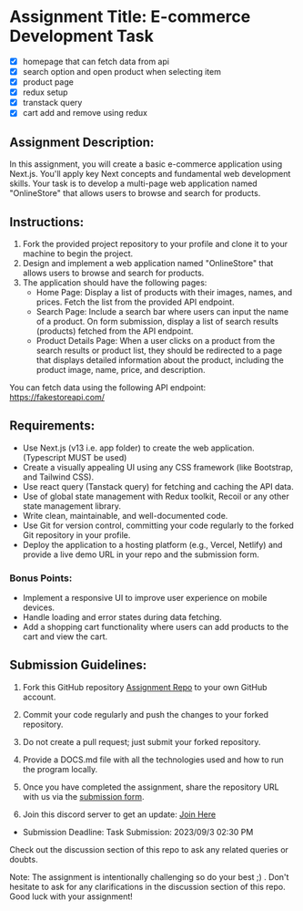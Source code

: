 # Assignment Title: E-commerce Development Task

- [x] homepage that can fetch data from api
- [x] search option and open product when selecting item
- [x] product page
- [x] redux setup
- [x] transtack query
- [x] cart add and remove using redux

## Assignment Description:

In this assignment, you will create a basic e-commerce application using Next.js. You'll apply key Next concepts and fundamental web development skills. Your task is to develop a multi-page web application named "OnlineStore" that allows users to browse and search for products.

## Instructions:

1. Fork the provided project repository to your profile and clone it to your machine to begin the project.
2. Design and implement a web application named "OnlineStore" that allows users to browse and search for products.
3. The application should have the following pages:
   - Home Page: Display a list of products with their images, names, and prices. Fetch the list from the provided API endpoint.
   - Search Page: Include a search bar where users can input the name of a product. On form submission, display a list of search results (products) fetched from the API endpoint.
   - Product Details Page: When a user clicks on a product from the search results or product list, they should be redirected to a page that displays detailed information about the product, including the product image, name, price, and description.

You can fetch data using the following API endpoint: https://fakestoreapi.com/

## Requirements:

- Use Next.js (v13 i.e. app folder) to create the web application. (Typescript MUST be used)
- Create a visually appealing UI using any CSS framework (like Bootstrap, and Tailwind CSS).
- Use react query (Tanstack query) for fetching and caching the API data.
- Use of global state management with Redux toolkit, Recoil or any other state management library.
- Write clean, maintainable, and well-documented code.
- Use Git for version control, committing your code regularly to the forked Git repository in your profile.
- Deploy the application to a hosting platform (e.g., Vercel, Netlify) and provide a live demo URL in your repo and the submission form.

### Bonus Points:

- Implement a responsive UI to improve user experience on mobile devices.
- Handle loading and error states during data fetching.
- Add a shopping cart functionality where users can add products to the cart and view the cart.

## Submission Guidelines:

1. Fork this GitHub repository [Assignment Repo](https://github.com/internsathi/frontend-assignment) to your own GitHub account.
2. Commit your code regularly and push the changes to your forked repository.
3. Do not create a pull request; just submit your forked repository.
4. Provide a DOCS.md file with all the technologies used and how to run the program locally.
5. Once you have completed the assignment, share the repository URL with us via the [submission form](https://forms.gle/QQcXn8odBUfoHtbt7).

6. Join this discord server to get an update: [Join Here ](https://discord.gg/5qbGZP7V8g)

- Submission Deadline: Task Submission: 2023/09/3 02:30 PM

Check out the discussion section of this repo to ask any related queries or doubts.

Note: The assignment is intentionally challenging so do your best ;) . Don't hesitate to ask for any clarifications in the discussion section of this repo. Good luck with your assignment!
